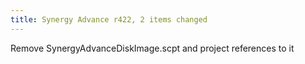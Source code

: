 ```yaml
---
title: Synergy Advance r422, 2 items changed
---
```


Remove SynergyAdvanceDiskImage.scpt and project references to it
